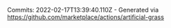Commits: 2022-02-17T13:39:40.110Z - Generated via https://github.com/marketplace/actions/artificial-grass
<br>
